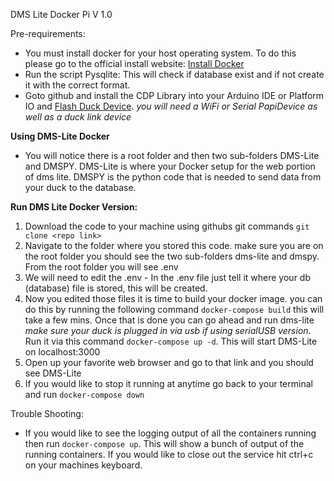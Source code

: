 DMS Lite Docker Pi V 1.0

Pre-requirements: 
- You must install docker for your host operating system. To do this please go to the official install website: [Install Docker](https://docs.docker.com/get-docker/)
- Run the script Pysqlite: This will  check if database exist and if not create it with the correct format. 
- Goto github and install the CDP Library into your Arduino IDE or Platform IO and [Flash Duck Device](https://github.com/Call-for-Code/ClusterDuck-Protocol). *you will need a WiFi or Serial PapiDevice as well as a duck link device*

**Using DMS-Lite Docker**
- You will notice there is a root folder and then two sub-folders DMS-Lite and DMSPY. DMS-Lite is where your Docker setup for the web portion of dms lite. DMSPY is the python code that is needed to send data from your duck to the database.    

**Run DMS Lite Docker Version:**
 1. Download the code to your machine using githubs git commands `git clone <repo link>`
 2. Navigate to the folder where you stored this code. make sure you are on the root folder you should see the two sub-folders dms-lite and dmspy. From the root folder you will see .env
 3. We will need to edit the .env
		 - In the .env file just tell it where your db (database) file is stored, this will be created. 
 4. Now you edited those files it is time to build your docker image. you can do this by running the following command `docker-compose build` this will take a few mins. Once that is done you can go ahead and run dms-lite *make sure your duck is plugged in via usb if using serialUSB version*. Run it via this command  `docker-compose up -d`.  This will start DMS-Lite on localhost:3000
 5. Open up your favorite web browser and go to that link and you should see DMS-Lite 
 6. If you would like to stop it running at anytime go back to your terminal and run `docker-compose down`

Trouble Shooting: 

- If you would like to see the logging output of all the containers running then run `docker-compose up`. This will show a bunch of output of the running containers. If you would like to close out the service hit ctrl+c on your machines keyboard. 
